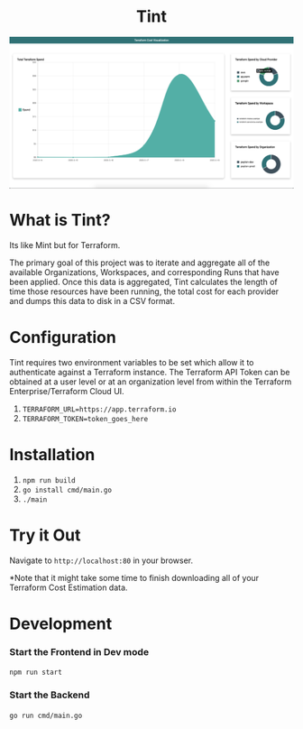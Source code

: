 <h1 align="center">Tint</h1>

<p align="center">
    <img align="center" src="assets/example.png" alt="example"/>
</p>

# What is Tint?

Its like Mint but for Terraform.

The primary goal of this project was to iterate and aggregate all of the available Organizations, Workspaces, and corresponding Runs that have been applied. Once this data is aggregated, Tint calculates the length of time those resources have been running, the total cost for each provider and dumps this data to disk in a CSV format.

# Configuration

Tint requires two environment variables to be set which allow it to authenticate against a Terraform instance. 
The Terraform API Token can be obtained at a user level or at an organization level from within the Terraform Enterprise/Terraform Cloud UI.

1. `TERRAFORM_URL=https://app.terraform.io`
2. `TERRAFORM_TOKEN=token_goes_here`

# Installation

1. `npm run build`
2. `go install cmd/main.go`
3. `./main`

# Try it Out

Navigate to `http://localhost:80` in your browser. 

*Note that it might take some time to finish downloading all of your Terraform Cost Estimation data.

# Development

### Start the Frontend in Dev mode
`npm run start`

### Start the Backend
`go run cmd/main.go`
